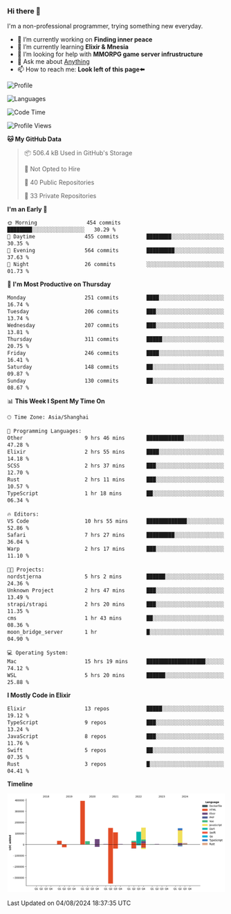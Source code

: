 ### Hi there 👋

I'm a non-professional programmer, trying something new everyday.

<!--
**dyzdyz010/dyzdyz010** is a ✨ _special_ ✨ repository because its `README.md` (this file) appears on your GitHub profile.
-->

- 🔭 I’m currently working on **Finding inner peace**
- 🌱 I’m currently learning **Elixir & Mnesia**
- 🤔 I’m looking for help with **MMORPG game server infrustructure**
- 💬 Ask me about [Anything](https://github.com/dyzdyz010/dyzdyz010/issues)
- 📫 How to reach me: **Look left of this page⬅️**

<!-- - 👯 I’m looking to collaborate on
- 😄 Pronouns: ...
- ⚡ Fun fact: ...
 -->
 
![Profile](https://github-readme-stats.vercel.app/api?username=dyzdyz010&count_private=true&show_icons=true&theme=dracula)

![Languages](https://github-readme-stats.vercel.app/api/top-langs/?username=dyzdyz010&layout=compact&theme=dracula)

<!--START_SECTION:waka-->
![Code Time](http://img.shields.io/badge/Code%20Time-1%2C749%20hrs%2013%20mins-blue)

![Profile Views](http://img.shields.io/badge/Profile%20Views-0-blue)

**🐱 My GitHub Data** 

> 📦 506.4 kB Used in GitHub's Storage 
 > 
> 🚫 Not Opted to Hire
 > 
> 📜 40 Public Repositories 
 > 
> 🔑 33 Private Repositories 
 > 
**I'm an Early 🐤** 

```text
🌞 Morning                454 commits         ████████░░░░░░░░░░░░░░░░░   30.29 % 
🌆 Daytime                455 commits         ████████░░░░░░░░░░░░░░░░░   30.35 % 
🌃 Evening                564 commits         █████████░░░░░░░░░░░░░░░░   37.63 % 
🌙 Night                  26 commits          ░░░░░░░░░░░░░░░░░░░░░░░░░   01.73 % 
```
📅 **I'm Most Productive on Thursday** 

```text
Monday                   251 commits         ████░░░░░░░░░░░░░░░░░░░░░   16.74 % 
Tuesday                  206 commits         ███░░░░░░░░░░░░░░░░░░░░░░   13.74 % 
Wednesday                207 commits         ███░░░░░░░░░░░░░░░░░░░░░░   13.81 % 
Thursday                 311 commits         █████░░░░░░░░░░░░░░░░░░░░   20.75 % 
Friday                   246 commits         ████░░░░░░░░░░░░░░░░░░░░░   16.41 % 
Saturday                 148 commits         ██░░░░░░░░░░░░░░░░░░░░░░░   09.87 % 
Sunday                   130 commits         ██░░░░░░░░░░░░░░░░░░░░░░░   08.67 % 
```


📊 **This Week I Spent My Time On** 

```text
🕑︎ Time Zone: Asia/Shanghai

💬 Programming Languages: 
Other                    9 hrs 46 mins       ████████████░░░░░░░░░░░░░   47.28 % 
Elixir                   2 hrs 55 mins       ████░░░░░░░░░░░░░░░░░░░░░   14.18 % 
SCSS                     2 hrs 37 mins       ███░░░░░░░░░░░░░░░░░░░░░░   12.70 % 
Rust                     2 hrs 11 mins       ███░░░░░░░░░░░░░░░░░░░░░░   10.57 % 
TypeScript               1 hr 18 mins        ██░░░░░░░░░░░░░░░░░░░░░░░   06.34 % 

🔥 Editors: 
VS Code                  10 hrs 55 mins      █████████████░░░░░░░░░░░░   52.86 % 
Safari                   7 hrs 27 mins       █████████░░░░░░░░░░░░░░░░   36.04 % 
Warp                     2 hrs 17 mins       ███░░░░░░░░░░░░░░░░░░░░░░   11.10 % 

🐱‍💻 Projects: 
nordstjerna              5 hrs 2 mins        ██████░░░░░░░░░░░░░░░░░░░   24.36 % 
Unknown Project          2 hrs 47 mins       ███░░░░░░░░░░░░░░░░░░░░░░   13.49 % 
strapi/strapi            2 hrs 20 mins       ███░░░░░░░░░░░░░░░░░░░░░░   11.35 % 
cms                      1 hr 43 mins        ██░░░░░░░░░░░░░░░░░░░░░░░   08.36 % 
moon_bridge_server       1 hr                █░░░░░░░░░░░░░░░░░░░░░░░░   04.90 % 

💻 Operating System: 
Mac                      15 hrs 19 mins      ███████████████████░░░░░░   74.12 % 
WSL                      5 hrs 20 mins       ██████░░░░░░░░░░░░░░░░░░░   25.88 % 
```

**I Mostly Code in Elixir** 

```text
Elixir                   13 repos            █████░░░░░░░░░░░░░░░░░░░░   19.12 % 
TypeScript               9 repos             ███░░░░░░░░░░░░░░░░░░░░░░   13.24 % 
JavaScript               8 repos             ███░░░░░░░░░░░░░░░░░░░░░░   11.76 % 
Swift                    5 repos             ██░░░░░░░░░░░░░░░░░░░░░░░   07.35 % 
Rust                     3 repos             █░░░░░░░░░░░░░░░░░░░░░░░░   04.41 % 
```



**Timeline**

![Lines of Code chart](https://raw.githubusercontent.com/dyzdyz010/dyzdyz010/master/assets/bar_graph.png)


 Last Updated on 04/08/2024 18:37:35 UTC
<!--END_SECTION:waka-->
